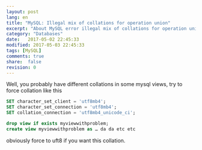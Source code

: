 ```yaml
--- 
layout: post
lang: en
title: "MySQL: Illegal mix of collations for operation union"
excerpt: "About MySQL error illegal mix of collations for operation union"
category: "Databases"
date:   2017-05-02 22:45:33
modified: 2017-05-03 22:45:33
tags: [MySQL]
comments: true
share:  false
revision: 0
---
```

Well, you probably have different collations in some mysql views, try to force collation like this 
```sql  
SET character_set_client = 'utf8mb4';
SET character_set_connection = 'utf8mb4';
SET collation_connection = 'utf8mb4_unicode_ci'; 

drop view if exists myviewwithproblem;
create view myviewwithproblem as … da da etc etc
```

obviously force to uft8 if you want this collation.